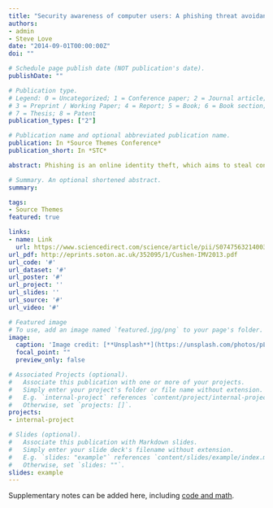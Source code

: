 ```yaml
---
title: "Security awareness of computer users: A phishing threat avoidance perspective"
authors:
- admin
- Steve Love
date: "2014-09-01T00:00:00Z"
doi: ""

# Schedule page publish date (NOT publication's date).
publishDate: ""

# Publication type.
# Legend: 0 = Uncategorized; 1 = Conference paper; 2 = Journal article;
# 3 = Preprint / Working Paper; 4 = Report; 5 = Book; 6 = Book section;
# 7 = Thesis; 8 = Patent
publication_types: ["2"]

# Publication name and optional abbreviated publication name.
publication: In *Source Themes Conference*
publication_short: In *STC*

abstract: Phishing is an online identity theft, which aims to steal confidential information such as username, password and online banking details from its victims. To prevent this, anti-phishing education needs to be considered. Therefore, the research reported in this paper examines whether conceptual knowledge or procedural knowledge has a positive effect on computer users’ self-efficacy to thwart phishing threats. In order to accomplish this, a theoretical model based on Liang and Xue’s (2010) Technology Threat Avoidance Theory (TTAT) has been proposed and evaluated. Data was collected from 161 regular computer users to elicit their feedback through an online questionnaire. The study findings revealed that the interaction effect of conceptual and procedural knowledge positively impacts on computer users’ self-efficacy, which enhances their phishing threat avoidance behaviour. It can therefore be argued that well-designed end-user security education contributes to thwart phishing threats.

# Summary. An optional shortened abstract.
summary: 

tags:
- Source Themes
featured: true

links:
- name: Link
  url: https://www.sciencedirect.com/science/article/pii/S0747563214003331
url_pdf: http://eprints.soton.ac.uk/352095/1/Cushen-IMV2013.pdf
url_code: '#'
url_dataset: '#'
url_poster: '#'
url_project: ''
url_slides: ''
url_source: '#'
url_video: '#'

# Featured image
# To use, add an image named `featured.jpg/png` to your page's folder. 
image:
  caption: 'Image credit: [**Unsplash**](https://unsplash.com/photos/pLCdAaMFLTE)'
  focal_point: ""
  preview_only: false

# Associated Projects (optional).
#   Associate this publication with one or more of your projects.
#   Simply enter your project's folder or file name without extension.
#   E.g. `internal-project` references `content/project/internal-project/index.md`.
#   Otherwise, set `projects: []`.
projects:
- internal-project

# Slides (optional).
#   Associate this publication with Markdown slides.
#   Simply enter your slide deck's filename without extension.
#   E.g. `slides: "example"` references `content/slides/example/index.md`.
#   Otherwise, set `slides: ""`.
slides: example
---
```


Supplementary notes can be added here, including [code and math](https://sourcethemes.com/academic/docs/writing-markdown-latex/).

